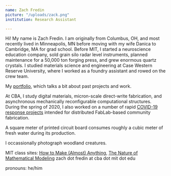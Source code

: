 ```yaml
---
name: Zach Fredin
picture: "/uploads/zack.png"
institution: Research Assistant

---
```


Hi! My name is Zach Fredin. I am originally from Columbus, OH, and most recently lived in Minneapolis, MN before moving with my wife Danica to Cambridge, MA for grad school. Before MIT, I started a neuroscience education company, sold grain silo radar level instruments, planned maintenance for a 50,000 ton forging press, and grew enormous quartz crystals. I studied materials science and engineering at Case Western Reserve University, where I worked as a foundry assistant and rowed on the crew team.

My [portfolio](https://zachfred.in/), which talks a bit about past projects and work. 

At CBA, I study digital materials, micron-scale direct-write fabrication, and asynchronous mechanically reconfigurable computational structures. During the spring of 2020, I also worked on a number of rapid [COVID-19 response projects](https://gitlab.cba.mit.edu/pub/coronavirus/tracking) intended for distributed FabLab-based community fabrication.

A square meter of printed circuit board consumes roughly a cubic meter of fresh water during its production.

I occassionally photograph woodland creatures.

MIT class sites: [How to Make (Almost) Anything](http://fab.cba.mit.edu/classes/863.19/CBA/people/zach/index.html), [The Nature of Mathematical Modeling](http://fab.cba.mit.edu/classes/864.20/people/zach/index.html)
zach dot fredin at cba dot mit dot edu

pronouns: he/him
